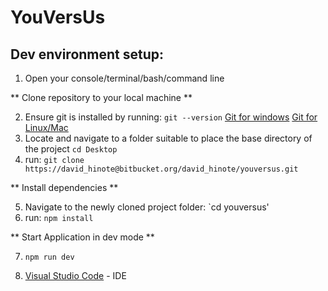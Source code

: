 # YouVersUs #

## Dev environment setup: ##

 1. Open your console/terminal/bash/command line
 
** Clone repository to your local machine **

 2. Ensure git is installed by running:  `git --version`    [Git for windows](https://gitforwindows.org/)  [Git for Linux/Mac](https://git-scm.com/book/en/v2/Getting-Started-Installing-Git)
 3. Locate and navigate to a folder suitable to place the base directory of the project   `cd Desktop`
 4. run: `git clone https://david_hinote@bitbucket.org/david_hinote/youversus.git`
 
 ** Install dependencies **
 
 5. Navigate to the newly cloned project folder: `cd youversus'
 6. run: `npm install`
 
 ** Start Application in dev mode **
 
 7. `npm run dev`
 
 8. [Visual Studio Code](https://code.visualstudio.com/) - IDE
 






